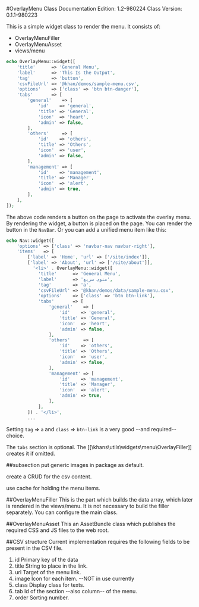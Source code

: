 #OverlayMenu Class
Documentation Edition: 1.2-980224
Class Version: 0.1.1-980223

This is a simple widget class to render the menu. It consists of: 
+ OverlayMenuFiller
+ OverlayMenuAsset
+ views/menu

```php
echo OverlayMenu::widget([
    'title'      => 'General Menu',
    'label'      => 'This Is the Output',
    'tag'        => 'button',
    'csvFileUrl' => '@khan/demos/sample-menu.csv',
    'options'    => ['class' => 'btn btn-danger'],
    'tabs'       => [
        'general'    => [
            'id'    => 'general',
            'title' => 'General',
            'icon'  => 'heart',
            'admin' => false,
        ],
        'others'     => [
            'id'    => 'others',
            'title' => 'Others',
            'icon'  => 'user',
            'admin' => false,
        ],
        'management' => [
            'id'    => 'management',
            'title' => 'Manager',
            'icon'  => 'alert',
            'admin' => true,
        ],
    ],
]);
```

The above code renders a button on the page to activate the overlay menu.
By rendering the widget, a button is placed on the page. You can render the button in the `NavBar`.
Or you can add a unified menu item like this:

```php
echo Nav::widget([
    'options' => ['class' => 'navbar-nav navbar-right'],
    'items'   => [
        ['label' => 'Home', 'url' => ['/site/index']],
        ['label' => 'About', 'url' => ['/site/about']],
          '<li>' . OverlayMenu::widget([
            'title'      => 'General Menu',
            'label'      => 'منوی سریع',
            'tag'        => 'a',
            'csvFileUrl' => '@khan/demos/data/sample-menu.csv',
            'options'    => ['class' => 'btn btn-link'],
            'tabs'       => [
                'general'    => [
                    'id'    => 'general',
                    'title' => 'General',
                    'icon'  => 'heart',
                    'admin' => false,
                ],
                'others'     => [
                    'id'    => 'others',
                    'title' => 'Others',
                    'icon'  => 'user',
                    'admin' => false,
                ],
                'management' => [
                    'id'    => 'management',
                    'title' => 'Manager',
                    'icon'  => 'alert',
                    'admin' => true,
                ],
            ],
        ]) . '</li>',
        ...
```
Setting `tag` => `a` and `class` => `btn-link` is a very good --and required-- choice.


The `tabs` section is optional. The [[\khans\utils\widgets\menu\OverlayFiller]] creates it if omitted.

##subsection
put generic images in package as default.

create a CRUD for the csv content.

use cache for holding the menu items.

##OverlayMenuFiller
This is the part which builds the data array, which later is rendered in the views/menu.
It is not necessary to build the filler separately. You can configure the main class.

##OverlayMenuAsset
This an AssetBundle class which publishes the required CSS and JS files to the web root.

##CSV structure
Current implementation requires the following fields to be present in the CSV file. 
1. id Primary key of the data
1. title String to place in the link.
1. url Target of the menu link.
1. image Icon for each item. --NOT in use currently
1. class Display class for texts.
1. tab Id of the section --also column-- of the menu.
1. order Sorting number.
